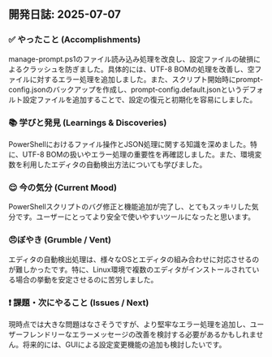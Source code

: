 ## 開発日誌: 2025-07-07

### ✅ やったこと (Accomplishments)

manage-prompt.ps1のファイル読み込み処理を改良し、設定ファイルの破損によるクラッシュを防ぎました。具体的には、UTF-8 BOMの処理を改善し、空ファイルに対するエラー処理を追加しました。また、スクリプト開始時にprompt-config.jsonのバックアップを作成し、prompt-config.default.jsonというデフォルト設定ファイルを追加することで、設定の復元と初期化を容易にしました。

### 📚 学びと発見 (Learnings & Discoveries)

PowerShellにおけるファイル操作とJSON処理に関する知識を深めました。特に、UTF-8 BOMの扱いやエラー処理の重要性を再確認しました。また、環境変数を利用したエディタの自動検出方法についても学びました。

### 😌 今の気分 (Current Mood)

PowerShellスクリプトのバグ修正と機能追加が完了し、とてもスッキリした気分です。ユーザーにとってより安全で使いやすいツールになったと思います。

### 😠ぼやき (Grumble / Vent)

エディタの自動検出処理は、様々なOSとエディタの組み合わせに対応させるのが難しかったです。特に、Linux環境で複数のエディタがインストールされている場合の挙動を安定させるのに苦労しました。

### ❗ 課題・次にやること (Issues / Next)

現時点では大きな問題はなさそうですが、より堅牢なエラー処理を追加し、ユーザーフレンドリーなエラーメッセージの改善を検討する必要があるかもしれません。将来的には、GUIによる設定変更機能の追加も検討したいです。
